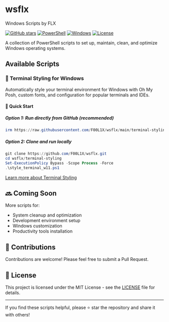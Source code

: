 # wsflx
Windows Scripts by FLX

[![GitHub stars](https://img.shields.io/github/stars/F00L1X/wsflx?style=social)](https://github.com/F00L1X/wsflx/stargazers)
[![PowerShell](https://img.shields.io/badge/PowerShell-5.1%2B-blue)](https://github.com/PowerShell/PowerShell)
[![Windows](https://img.shields.io/badge/Platform-Windows%207--11-brightgreen)](https://www.microsoft.com/windows)
[![License](https://img.shields.io/badge/License-MIT-yellow)](LICENSE)

A collection of PowerShell scripts to set up, maintain, clean, and optimize Windows operating systems.

## Available Scripts

### 🎨 Terminal Styling for Windows

Automatically style your terminal environment for Windows with Oh My Posh, custom fonts, and configuration for popular terminals and IDEs.

#### 🚀 Quick Start

##### Option 1: Run directly from GitHub (recommended)
```powershell
irm https://raw.githubusercontent.com/F00L1X/wsflx/main/terminal-styling/style_terminal_w11.ps1 | iex
```

##### Option 2: Clone and run locally
```powershell
git clone https://github.com/F00L1X/wsflx.git
cd wsflx/terminal-styling
Set-ExecutionPolicy Bypass -Scope Process -Force
.\style_terminal_w11.ps1
```

[Learn more about Terminal Styling](terminal-styling/readme.md)

## 🔜 Coming Soon

More scripts for:
- System cleanup and optimization
- Development environment setup
- Windows customization
- Productivity tools installation

## 🙌 Contributions

Contributions are welcome! Please feel free to submit a Pull Request.

## 📜 License

This project is licensed under the MIT License - see the [LICENSE](LICENSE) file for details.

---

If you find these scripts helpful, please ⭐ star the repository and share it with others!
